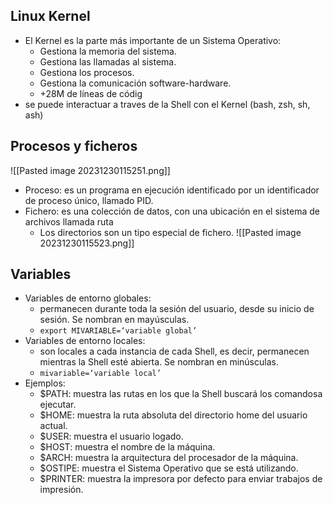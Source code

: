 ## Linux Kernel
- El Kernel es la parte más importante de un Sistema Operativo:
	- Gestiona la memoria del sistema.
	- Gestiona las llamadas al sistema.
	- Gestiona los procesos.
	- Gestiona la comunicación software-hardware.
	-  +28M de líneas de códig
- se puede interactuar a traves de la Shell con el Kernel (bash, zsh, sh, ash)

## Procesos y ficheros
![[Pasted image 20231230115251.png]]
- Proceso: es un programa en ejecución identificado por un identificador de proceso único, llamado PID.
- Fichero: es una colección de datos, con una ubicación en el sistema de archivos llamada ruta
	- Los directorios son un tipo especial de fichero.
![[Pasted image 20231230115523.png]]

## Variables
- Variables de entorno globales: 
	- permanecen durante toda la sesión del usuario, desde su inicio de sesión. Se nombran en mayúsculas.
	- ```export MIVARIABLE=‘variable global’```
- Variables de entorno locales: 
	- son locales a cada instancia de cada Shell, es decir, permanecen mientras la Shell esté abierta. Se nombran en minúsculas.
	- `mivariable=‘variable local’`
- Ejemplos:
	- $PATH: muestra las rutas en los que la Shell buscará los comandosa ejecutar.
	- $HOME: muestra la ruta absoluta del directorio home del usuario actual.
	- $USER: muestra el usuario logado.
	- $HOST: muestra el nombre de la máquina.
	- $ARCH: muestra la arquitectura del procesador de la máquina.
	- $OSTIPE: muestra el Sistema Operativo que se está utilizando.
	- $PRINTER: muestra la impresora por defecto para enviar trabajos de impresión.


